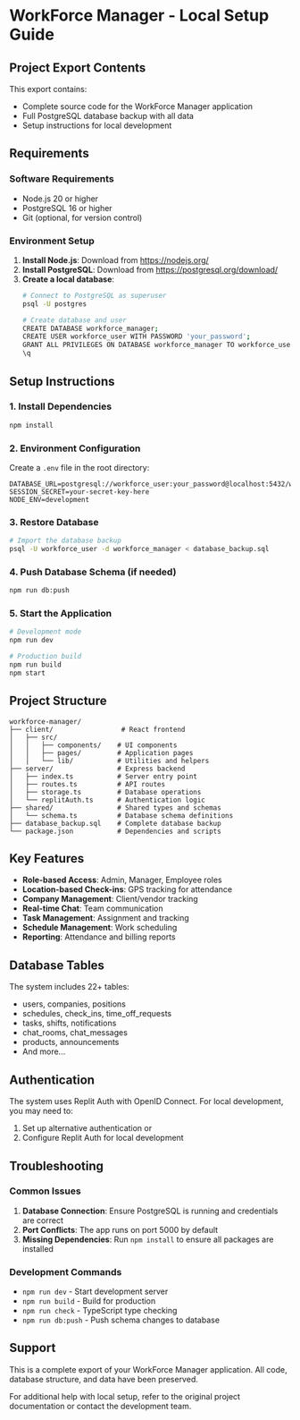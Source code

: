 # WorkForce Manager - Local Setup Guide

## Project Export Contents

This export contains:
- Complete source code for the WorkForce Manager application
- Full PostgreSQL database backup with all data
- Setup instructions for local development

## Requirements

### Software Requirements
- Node.js 20 or higher
- PostgreSQL 16 or higher
- Git (optional, for version control)

### Environment Setup

1. **Install Node.js**: Download from https://nodejs.org/
2. **Install PostgreSQL**: Download from https://postgresql.org/download/
3. **Create a local database**:
   ```bash
   # Connect to PostgreSQL as superuser
   psql -U postgres
   
   # Create database and user
   CREATE DATABASE workforce_manager;
   CREATE USER workforce_user WITH PASSWORD 'your_password';
   GRANT ALL PRIVILEGES ON DATABASE workforce_manager TO workforce_user;
   \q
   ```

## Setup Instructions

### 1. Install Dependencies
```bash
npm install
```

### 2. Environment Configuration
Create a `.env` file in the root directory:
```env
DATABASE_URL=postgresql://workforce_user:your_password@localhost:5432/workforce_manager
SESSION_SECRET=your-secret-key-here
NODE_ENV=development
```

### 3. Restore Database
```bash
# Import the database backup
psql -U workforce_user -d workforce_manager < database_backup.sql
```

### 4. Push Database Schema (if needed)
```bash
npm run db:push
```

### 5. Start the Application
```bash
# Development mode
npm run dev

# Production build
npm run build
npm start
```

## Project Structure

```
workforce-manager/
├── client/                 # React frontend
│   ├── src/
│   │   ├── components/    # UI components
│   │   ├── pages/         # Application pages
│   │   └── lib/           # Utilities and helpers
├── server/                # Express backend
│   ├── index.ts           # Server entry point
│   ├── routes.ts          # API routes
│   ├── storage.ts         # Database operations
│   └── replitAuth.ts      # Authentication logic
├── shared/                # Shared types and schemas
│   └── schema.ts          # Database schema definitions
├── database_backup.sql    # Complete database backup
└── package.json           # Dependencies and scripts
```

## Key Features

- **Role-based Access**: Admin, Manager, Employee roles
- **Location-based Check-ins**: GPS tracking for attendance
- **Company Management**: Client/vendor tracking
- **Real-time Chat**: Team communication
- **Task Management**: Assignment and tracking
- **Schedule Management**: Work scheduling
- **Reporting**: Attendance and billing reports

## Database Tables

The system includes 22+ tables:
- users, companies, positions
- schedules, check_ins, time_off_requests
- tasks, shifts, notifications
- chat_rooms, chat_messages
- products, announcements
- And more...

## Authentication

The system uses Replit Auth with OpenID Connect. For local development, you may need to:
1. Set up alternative authentication or
2. Configure Replit Auth for local development

## Troubleshooting

### Common Issues
1. **Database Connection**: Ensure PostgreSQL is running and credentials are correct
2. **Port Conflicts**: The app runs on port 5000 by default
3. **Missing Dependencies**: Run `npm install` to ensure all packages are installed

### Development Commands
- `npm run dev` - Start development server
- `npm run build` - Build for production
- `npm run check` - TypeScript type checking
- `npm run db:push` - Push schema changes to database

## Support

This is a complete export of your WorkForce Manager application. All code, database structure, and data have been preserved.

For additional help with local setup, refer to the original project documentation or contact the development team.
